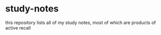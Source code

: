 # study-notes
this repository lists all of my study notes, most of which are products of active recall
